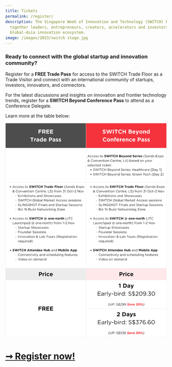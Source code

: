 ```yaml
---
title: Tickets
permalink: /register/
description: The Singapore Week of Innovation and Technology (SWITCH) brings
  together leaders, entrepreneurs, creators, accelerators and investors from the
  Global-Asia innovation ecosystem.
image: /images/2023/switch stage.jpg
---
```

### Ready to connect with the global startup and innovation community?

Register for a **FREE Trade Pass** for access to the SWITCH Trade Floor as a Trade Visitor and connect with an international community of startups, investors, innovators, and connectors.

For the latest discussions and insights on innovation and frontier technology trends, register for a **SWITCH Beyond Conference Pass** to attend as a Conference Delegate.

Learn more at the table below:

![Price table for SWITCH 2023](/images/2023/Infographics/infographic_switch2023_tickets_earlybird_1200p_v1.png)

# **[➞ Register now!](https://www.2023.switchsg.org/event/6c0fef40-8246-423a-8e02-c256dbdaf617/summary)**